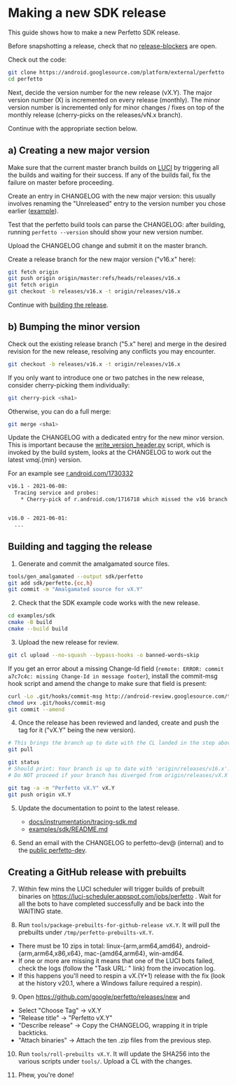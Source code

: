 # Making a new SDK release

This guide shows how to make a new Perfetto SDK release.

Before snapshotting a release, check that no [release-blockers](http://b/savedsearches/5776355) are
open.

Check out the code:

```bash
git clone https://android.googlesource.com/platform/external/perfetto
cd perfetto
```

Next, decide the version number for the new release (vX.Y).
The major version number (X) is incremented on every release (monthly).
The minor version number is incremented only for minor changes / fixes on top of the monthly
release (cherry-picks on the releases/vN.x branch).

Continue with the appropriate section below.

## a) Creating a new major version

Make sure that the current master branch builds on
[LUCI](https://luci-scheduler.appspot.com/jobs/perfetto) by triggering all the
builds and waiting for their success. If any of the builds fail, fix the failure
on master before proceeding.

Create an entry in CHANGELOG with the new major version: this usually involves
renaming the "Unreleased" entry to the version number you chose earlier
([example](https://r.android.com/2417175)).

Test that the perfetto build tools can parse the CHANGELOG: after building,
running `perfetto --version` should show your new version number.

Upload the CHANGELOG change and submit it on the master branch.

Create a release branch for the new major version ("v16.x" here):

```bash
git fetch origin
git push origin origin/master:refs/heads/releases/v16.x
git fetch origin
git checkout -b releases/v16.x -t origin/releases/v16.x
```

Continue with [building the release](#building-and-tagging-the-release).

## b) Bumping the minor version

Check out the existing release branch ("5.x" here) and merge in the desired
revision for the new release, resolving any conflicts you may encounter.

```bash
git checkout -b releases/v16.x -t origin/releases/v16.x
```

If you only want to introduce one or two patches in the new release, consider
cherry-picking them individually:

```bash
git cherry-pick <sha1>
```

Otherwise, you can do a full merge:

```bash
git merge <sha1>
```

Update the CHANGELOG with a dedicated entry for the new minor version.
This is important because the
[write_version_header.py](/tools/write_version_header.py) script, which is
invoked by the build system, looks at the CHANGELOG to work out the latest
v${maj}.${min} version.

For an example see [r.android.com/1730332](https://r.android.com/1730332)

```txt
v16.1 - 2021-06-08:
  Tracing service and probes:
    * Cherry-pick of r.android.com/1716718 which missed the v16 branch ... .


v16.0 - 2021-06-01:
  ...
```

## Building and tagging the release

1. Generate and commit the amalgamated source files.

```bash
tools/gen_amalgamated --output sdk/perfetto
git add sdk/perfetto.{cc,h}
git commit -m "Amalgamated source for vX.Y"
```

2. Check that the SDK example code works with the new release.

```bash
cd examples/sdk
cmake -B build
cmake --build build
```

3. Upload the new release for review.

```bash
git cl upload --no-squash --bypass-hooks -o banned-words~skip
```

If you get an error about a missing Change-Id field (`remote: ERROR: commit
a7c7c4c: missing Change-Id in message footer`), install the commit-msg hook
script and amend the change to make sure that field is present:

```bash
curl -Lo .git/hooks/commit-msg http://android-review.googlesource.com/tools/hooks/commit-msg
chmod u+x .git/hooks/commit-msg
git commit --amend
```

4. Once the release has been reviewed and landed, create and push the tag for
   it ("vX.Y" being the new version).

```bash
# This brings the branch up to date with the CL landed in the step above.
git pull

git status
# Should print: Your branch is up to date with 'origin/releases/v16.x'.
# Do NOT proceed if your branch has diverged from origin/releases/vX.X

git tag -a -m "Perfetto vX.Y" vX.Y
git push origin vX.Y
```

5. Update the documentation to point to the latest release.

   - [docs/instrumentation/tracing-sdk.md](/docs/instrumentation/tracing-sdk.md)
   - [examples/sdk/README.md](/examples/sdk/README.md)

6. Send an email with the CHANGELOG to perfetto-dev@ (internal) and to the
   [public perfetto-dev](https://groups.google.com/forum/#!forum/perfetto-dev).

## Creating a GitHub release with prebuilts

7. Within few mins the LUCI scheduler will trigger builds of prebuilt binaries
   on https://luci-scheduler.appspot.com/jobs/perfetto . Wait for all the bots
   to have completed successfully and be back into the WAITING state.

8. Run `tools/package-prebuilts-for-github-release vX.Y`. It will pull the
   prebuilts under `/tmp/perfetto-prebuilts-vX.Y`.
  - There must be 10 zips in total: linux-{arm,arm64,amd64},
    android-{arm,arm64,x86,x64}, mac-{amd64,arm64}, win-amd64.
  - If one or more are missing it means that one of the LUCI bots failed,
    check the logs (follow the "Task URL: " link) from the invocation log.
  - If this happens you'll need to respin a vX.(Y+1) release with the fix
    (look at the history v20.1, where a Windows failure required a respin).

9. Open https://github.com/google/perfetto/releases/new and
  - Select "Choose Tag" -> vX.Y
  - "Release title" -> "Perfetto vX.Y"
  - "Describe release" -> Copy the CHANGELOG, wrapping it in triple backticks.
  - "Attach binaries" -> Attach the ten .zip files from the previous step.

10. Run `tools/roll-prebuilts vX.Y`. It will update the SHA256 into the various
   scripts under `tools/`. Upload a CL with the changes.

11. Phew, you're done!
